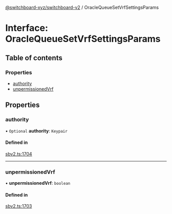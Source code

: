 [@switchboard-xyz/switchboard-v2](/api/switchboardv2-api) / OracleQueueSetVrfSettingsParams

# Interface: OracleQueueSetVrfSettingsParams

## Table of contents

### Properties

- [authority](OracleQueueSetVrfSettingsParams.md#authority)
- [unpermissionedVrf](OracleQueueSetVrfSettingsParams.md#unpermissionedvrf)

## Properties

### authority

• `Optional` **authority**: `Keypair`

#### Defined in

[sbv2.ts:1704](https://github.com/switchboard-xyz/switchboardv2-api/blob/dad46fc4/src/sbv2.ts#L1704)

---

### unpermissionedVrf

• **unpermissionedVrf**: `boolean`

#### Defined in

[sbv2.ts:1703](https://github.com/switchboard-xyz/switchboardv2-api/blob/dad46fc4/src/sbv2.ts#L1703)
